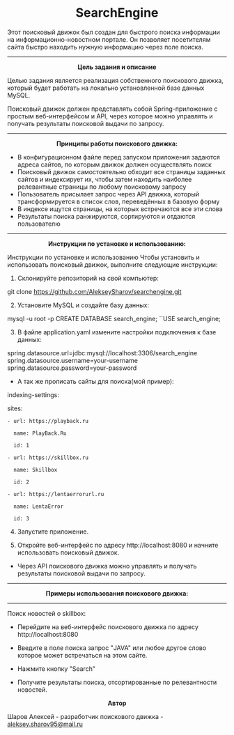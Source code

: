 <!-- центрирование заголовка первого уровня -->
<h1 align="center">SearchEngine</h1>
Этот поисковый движок был создан для быстрого поиска информации на информационно-новостном портале. Он позволяет посетителям сайта быстро находить нужную информацию через поле поиска.
 
_ _ _ _

<!-- центрирование заголовка второго уровня -->
<p align="center">
  <strong>Цель задания и описание</strong>
</p>

Целью задания является реализация собственного поискового движка, который будет работать на локально установленной базе данных MySQL. 

Поисковый движок должен представлять собой Spring-приложение с простым веб-интерфейсом и API, через которое можно управлять и получать результаты поисковой выдачи по запросу.
_ _ _ _


<!-- центрирование заголовка третьего уровня -->
<p align="center">
  <strong>Принципы работы поискового движка:</strong>
</p>

* В конфигурационном файле перед запуском приложения задаются адреса сайтов, по которым движок должен осуществлять поиск
* Поисковый движок самостоятельно обходит все страницы заданных сайтов и индексирует их, чтобы затем находить наиболее релевантные страницы по любому поисковому запросу
* Пользователь присылает запрос через API движка, который трансформируется в список слов, переведённых в базовую форму
* В индексе ищутся страницы, на которых встречаются все эти слова
* Результаты поиска ранжируются, сортируются и отдаются пользователю
 
 _ _ _ _
 <!-- центрирование заголовка четвертого уровня -->
<p align="center">
  <strong>Инструкции по установке и использованию:</strong>
</p>
 Инструкции по установке и использованию
Чтобы установить и использовать поисковый движок, выполните следующие инструкции:

1. Склонируйте репозиторий на свой компьютер:

git clone https://github.com/AlekseySharov/searchengine.git

2. Установите MySQL и создайте базу данных:

mysql -u root -p
CREATE DATABASE search_engine;
``USE search_engine;

3. В файле application.yaml измените настройки подключения к базе данных:

spring.datasource.url=jdbc:mysql://localhost:3306/search_engine
spring.datasource.username=your-username
spring.datasource.password=your-password
  
  * А так же прописать сайты для поиска(мой пример):
  
  indexing-settings:
  
  sites:
    
    - url: https://playback.ru
    
      name: PlayBack.Ru
      
      id: 1
      
    - url: https://skillbox.ru
    
      name: Skillbox
      
      id: 2
      
    - url: https://lentaerrorurl.ru
    
      name: LentaError
      
      id: 3
      
4. Запустите приложение.

5. Откройте веб-интерфейс по адресу http://localhost:8080 и начните использовать поисковый движок.

* Через API поискового движка можно управлять и получать результаты поисковой выдачи по запросу.

_ _ _ _
<!-- центрирование заголовка пятого уровня -->
<p align="center">
  <strong>Примеры использования поискового движка:</strong>
</p>

_ _ _ _

Поиск новостей о skillbox:

* Перейдите на веб-интерфейс поискового движка по адресу http://localhost:8080

* Введите в поле поиска запрос "JAVA" или любое другое слово которое может встречаться на этом сайте.

* Нажмите кнопку "Search"

* Получите результаты поиска, отсортированные по релевантности новостей.


<!-- центрирование заголовка шестого уровня -->
<p align="center">
  <strong>Автор</strong>
</p>

Шаров Алексей - разработчик поискового движка - aleksey.sharov95@mail.ru
